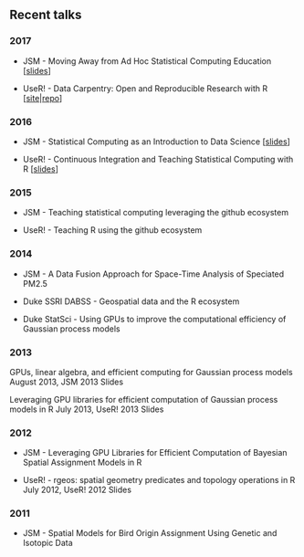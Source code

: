 Recent talks
------------

### 2017

* JSM - Moving Away from Ad Hoc Statistical Computing Education \[[slides](https://github.com/rundel/Presentations/blob/master/JSM%202017/jsm_2017.pdf)]

* UseR! - Data Carpentry: Open and Reproducible Research with R \[[site](https://fmichonneau.github.io/2017-useR-tutorial/)|[repo](https://github.com/fmichonneau/2017-useR-reproducibility/)]


### 2016

* JSM - Statistical Computing as an Introduction to Data Science \[[slides](https://github.com/rundel/Presentations/blob/master/JSM%202016/JSM2016.pdf)]

* UseR! - Continuous Integration and Teaching Statistical Computing with R \[[slides](https://github.com/rundel/Presentations/blob/master/UseR2016/user2016.pdf)]


### 2015

* JSM - Teaching statistical computing leveraging the github ecosystem

* UseR! - Teaching R using the github ecosystem


### 2014

* JSM - A Data Fusion Approach for Space-Time Analysis of Speciated PM2.5

* Duke SSRI DABSS - Geospatial data and the R ecosystem

* Duke StatSci - Using GPUs to improve the computational efficiency of Gaussian process models


### 2013

GPUs, linear algebra, and efficient computing for Gaussian process models
August 2013, JSM 2013 Slides

Leveraging GPU libraries for efficient computation of Gaussian process models in R
July 2013, UseR! 2013 Slides


### 2012

* JSM - Leveraging GPU Libraries for Efficient Computation of Bayesian Spatial Assignment Models in R

* UseR! - rgeos: spatial geometry predicates and topology operations in R
July 2012, UseR! 2012 Slides


### 2011

* JSM - Spatial Models for Bird Origin Assignment Using Genetic and Isotopic Data


